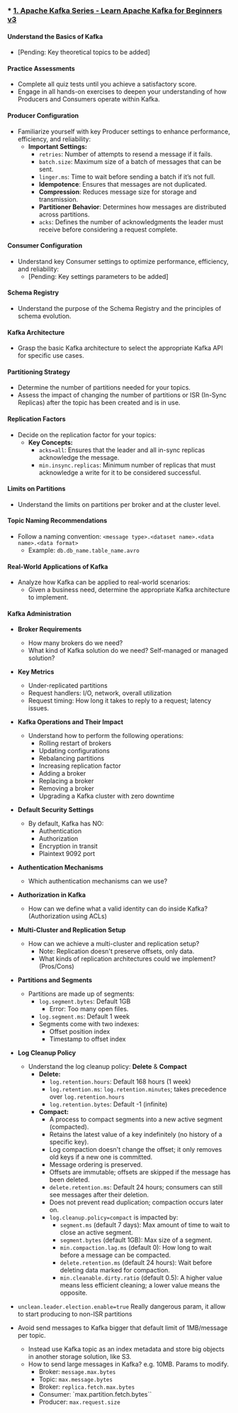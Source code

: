 ### * [1. Apache Kafka Series - Learn Apache Kafka for Beginners v3](https://www.udemy.com/course/apache-kafka)

#### Understand the Basics of Kafka
- [Pending: Key theoretical topics to be added]

#### Practice Assessments
- Complete all quiz tests until you achieve a satisfactory score.
- Engage in all hands-on exercises to deepen your understanding of how Producers and Consumers operate within Kafka.

#### Producer Configuration
- Familiarize yourself with key Producer settings to enhance performance, efficiency, and reliability:
  - **Important Settings:**
    - `retries`: Number of attempts to resend a message if it fails.
    - `batch.size`: Maximum size of a batch of messages that can be sent.
    - `linger.ms`: Time to wait before sending a batch if it’s not full.
    - **Idempotence**: Ensures that messages are not duplicated.
    - **Compression**: Reduces message size for storage and transmission.
    - **Partitioner Behavior**: Determines how messages are distributed across partitions.
    - `acks`: Defines the number of acknowledgments the leader must receive before considering a request complete.

#### Consumer Configuration
- Understand key Consumer settings to optimize performance, efficiency, and reliability:
  - [Pending: Key settings parameters to be added]

#### Schema Registry
- Understand the purpose of the Schema Registry and the principles of schema evolution.

#### Kafka Architecture
- Grasp the basic Kafka architecture to select the appropriate Kafka API for specific use cases.

#### Partitioning Strategy
- Determine the number of partitions needed for your topics.
- Assess the impact of changing the number of partitions or ISR (In-Sync Replicas) after the topic has been created and is in use.

#### Replication Factors
- Decide on the replication factor for your topics:
  - **Key Concepts:**
    - `acks=all`: Ensures that the leader and all in-sync replicas acknowledge the message.
    - `min.insync.replicas`: Minimum number of replicas that must acknowledge a write for it to be considered successful.

#### Limits on Partitions
- Understand the limits on partitions per broker and at the cluster level.

#### Topic Naming Recommendations
- Follow a naming convention: `<message type>.<dataset name>.<data name>.<data format>`
  - Example: `db.db_name.table_name.avro`

#### Real-World Applications of Kafka
- Analyze how Kafka can be applied to real-world scenarios:
  - Given a business need, determine the appropriate Kafka architecture to implement.

#### Kafka Administration
- **Broker Requirements**
  - How many brokers do we need?
  - What kind of Kafka solution do we need? Self-managed or managed solution?

- **Key Metrics**
  - Under-replicated partitions
  - Request handlers: I/O, network, overall utilization
  - Request timing: How long it takes to reply to a request; latency issues.

- **Kafka Operations and Their Impact**
  - Understand how to perform the following operations:
    - Rolling restart of brokers
    - Updating configurations
    - Rebalancing partitions
    - Increasing replication factor
    - Adding a broker
    - Replacing a broker
    - Removing a broker
    - Upgrading a Kafka cluster with zero downtime

- **Default Security Settings**
  - By default, Kafka has NO:
    - Authentication
    - Authorization
    - Encryption in transit
    - Plaintext 9092 port

- **Authentication Mechanisms**
  - Which authentication mechanisms can we use?

- **Authorization in Kafka**
  - How can we define what a valid identity can do inside Kafka? (Authorization using ACLs)

- **Multi-Cluster and Replication Setup**
  - How can we achieve a multi-cluster and replication setup?
    - Note: Replication doesn't preserve offsets, only data.
    - What kinds of replication architectures could we implement? (Pros/Cons)

- **Partitions and Segments**
  - Partitions are made up of segments:
    - `log.segment.bytes`: Default 1GB
      - Error: Too many open files.
    - `log.segment.ms`: Default 1 week
    - Segments come with two indexes:
      - Offset position index
      - Timestamp to offset index

- **Log Cleanup Policy**
  - Understand the log cleanup policy: **Delete** & **Compact**
    - **Delete:**
      - `log.retention.hours`: Default 168 hours (1 week)
      - `log.retention.ms`: `log.retention.minutes`; takes precedence over `log.retention.hours`
      - `log.retention.bytes`: Default -1 (infinite)
    - **Compact:**
      - A process to compact segments into a new active segment (compacted).
      - Retains the latest value of a key indefinitely (no history of a specific key).
      - Log compaction doesn't change the offset; it only removes old keys if a new one is committed.
      - Message ordering is preserved.
      - Offsets are immutable; offsets are skipped if the message has been deleted.
      - `delete.retention.ms`: Default 24 hours; consumers can still see messages after their deletion.
      - Does not prevent read duplication; compaction occurs later on.
      - `log.cleanup.policy=compact` is impacted by:
        - `segment.ms` (default 7 days): Max amount of time to wait to close an active segment.
        - `segment.bytes` (default 1GB): Max size of a segment.
        - `min.compaction.lag.ms` (default 0): How long to wait before a message can be compacted.
        - `delete.retention.ms` (default 24 hours): Wait before deleting data marked for compaction.
        - `min.cleanable.dirty.ratio` (default 0.5): A higher value means less efficient cleaning; a lower value means the opposite.
- `unclean.leader.election.enable=true` Really dangerous param, it allow to start producing to non-ISR partitions
- Avoid send messages to Kafka bigger that default limit of 1MB/message per topic.
    - Instead use Kafka topic as an index metadata and store big objects in another storage solution, like S3.
    - How to send large messages in Kafka? e.g. 10MB. Params to modify.
        - Broker: `message.max.bytes`
        - Topic: `max.message.bytes`
        - Broker: `replica.fetch.max.bytes`
        - Consumer: `max.partition.fetch.bytes``
        - Producer: `max.request.size`

